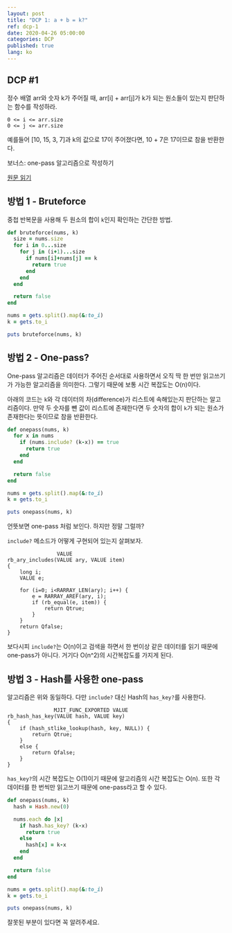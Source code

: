```yaml
---
layout: post
title: "DCP 1: a + b = k?"
ref: dcp-1
date: 2020-04-26 05:00:00
categories: DCP
published: true
lang: ko
---
```


## **DCP #1**  <a id="dcp1"></a>
정수 배열 arr와 숫자 k가 주어질 때, arr[i] + arr[j]가 k가 되는 원소들이 있는지 판단하는 
함수를 작성하라. 
```
0 <= i <= arr.size
0 <= j <= arr.size
```

예를들어 [10, 15, 3, 7]과 k의 값으로 17이 주어졌다면,
 10 + 7은 17이므로 참을 반환한다.

보너스: one-pass 알고리즘으로 작성하기

[원문 읽기](./en-dcp-1)

<div class="divider"></div>

## 방법 1 - Bruteforce

중첩 반복문을 사용해 두 원소의 합이 `k`인지 확인하는 간단한 방법.

```rb
def bruteforce(nums, k)
  size = nums.size
  for i in 0...size
    for j in (i+1)...size
      if nums[i]+nums[j] == k
        return true
      end
    end
  end

  return false
end

nums = gets.split().map(&:to_i)
k = gets.to_i

puts bruteforce(nums, k)
```

## 방법 2 - One-pass?

One-pass 알고리즘은 데이터가 주어진 순서대로 사용하면서 오직 딱 한 번만 읽고쓰기가 가능한
알고리즘을 의미한다. 그렇기 때문에 보통 시간 복잡도는 O(n)이다.

아래의 코드는 `k`와 각 데이터의 차(difference)가 리스트에 속해있는지 판단하는 알고리즘이다.
만약 두 숫자를 뺀 값이 리스트에 존재한다면 두 숫자의 합이 `k`가 되는 원소가 존재한다는 뜻이므로
참을 반환한다.

```rb
def onepass(nums, k)
  for x in nums
    if (nums.include? (k-x)) == true
      return true
    end
  end

  return false
end

nums = gets.split().map(&:to_i)
k = gets.to_i

puts onepass(nums, k)
```

언뜻보면 one-pass 처럼 보인다. 하지만 정말 그럴까? 

`include?` 메소드가 어떻게 구현되어 있는지 살펴보자.
```
                VALUE
rb_ary_includes(VALUE ary, VALUE item)
{
	long i;
	VALUE e;

	for (i=0; i<RARRAY_LEN(ary); i++) {
		e = RARRAY_AREF(ary, i);
		if (rb_equal(e, item)) {
			return Qtrue;
		}
	}
	return Qfalse;
}
```

보다시피 `include?`는 O(n)이고 검색을 하면서 한 번이상 같은 데이터를 읽기 때문에 one-pass가 아니다.
거기다 O(n^2)의 시간복잡도를 가지게 된다.

## 방법 3 - Hash를 사용한 one-pass

알고리즘은 위와 동일하다. 다만 `include?` 대신 Hash의 `has_key?`를 사용한다.
```
               MJIT_FUNC_EXPORTED VALUE
rb_hash_has_key(VALUE hash, VALUE key)
{
	if (hash_stlike_lookup(hash, key, NULL)) {
		return Qtrue;
	}
	else {
		return Qfalse;
	}
}
```

`has_key?`의 시간 복잡도는 O(1)이기 때문에 알고리즘의 시간 복잡도는 O(n).
또한 각 데이터를 한 번씩만 읽고쓰기 때문에 one-pass라고 할 수 있다.

```rb
def onepass(nums, k)
  hash = Hash.new(0)

  nums.each do |x|
    if hash.has_key? (k-x)
      return true
    else
      hash[x] = k-x
    end
  end

  return false
end

nums = gets.split().map(&:to_i)
k = gets.to_i

puts onepass(nums, k)
```

잘못된 부분이 있다면 꼭 알려주세요.
